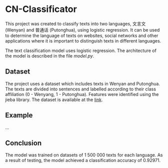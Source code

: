 # CN-Classificator
This project was created to classify texts into two languages, 文言文 (Wenyan) and 普通话 (Putonghua), using logistic regression. It can be used to determine the language of texts on websites, social networks and other applications where it is important to distinguish texts in different languages.

The text classification model uses logistic regression. The architecture of the model is described in the file *model.py*.

## Dataset
The project uses a dataset which includes texts in Wenyan and Putonghua. The texts are divided into sentences and labelled according to their class affiliation (0 - Wenyang, 1 - Putonghua). Features were identified using the jieba library. The dataset is available at the [link](https://drive.google.com/file/d/1BB6GAcq0MrarXmlbZHEfnqmfeJsdb69Q/view?usp=sharing).



## Example
...

## Conclusion
The model was trained on datasets of 1 500 000 texts for each language. As a result of testing, the model achieved a classification accuracy of 0.92971.
